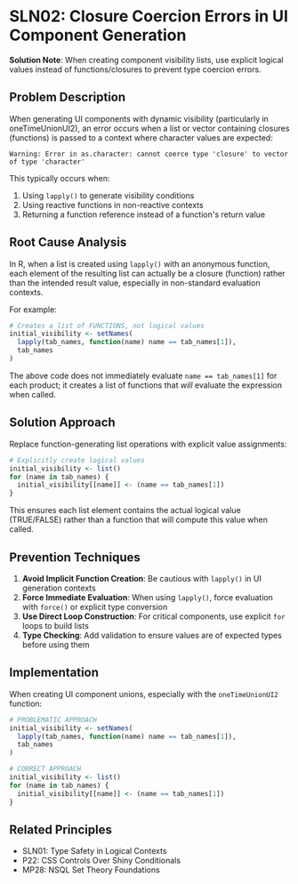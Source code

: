 # SLN02: Closure Coercion Errors in UI Component Generation

**Solution Note**: When creating component visibility lists, use explicit logical values instead of functions/closures to prevent type coercion errors.

## Problem Description

When generating UI components with dynamic visibility (particularly in oneTimeUnionUI2), an error occurs when a list or vector containing closures (functions) is passed to a context where character values are expected:

```
Warning: Error in as.character: cannot coerce type 'closure' to vector of type 'character'
```

This typically occurs when:

1. Using `lapply()` to generate visibility conditions
2. Using reactive functions in non-reactive contexts
3. Returning a function reference instead of a function's return value

## Root Cause Analysis

In R, when a list is created using `lapply()` with an anonymous function, each element of the resulting list can actually be a closure (function) rather than the intended result value, especially in non-standard evaluation contexts.

For example:
```r
# Creates a list of FUNCTIONS, not logical values
initial_visibility <- setNames(
  lapply(tab_names, function(name) name == tab_names[1]),
  tab_names
)
```

The above code does not immediately evaluate `name == tab_names[1]` for each product; it creates a list of functions that *will* evaluate the expression when called.

## Solution Approach

Replace function-generating list operations with explicit value assignments:

```r
# Explicitly create logical values
initial_visibility <- list()
for (name in tab_names) {
  initial_visibility[[name]] <- (name == tab_names[1])
}
```

This ensures each list element contains the actual logical value (TRUE/FALSE) rather than a function that will compute this value when called.

## Prevention Techniques

1. **Avoid Implicit Function Creation**: Be cautious with `lapply()` in UI generation contexts
2. **Force Immediate Evaluation**: When using `lapply()`, force evaluation with `force()` or explicit type conversion
3. **Use Direct Loop Construction**: For critical components, use explicit `for` loops to build lists
4. **Type Checking**: Add validation to ensure values are of expected types before using them

## Implementation

When creating UI component unions, especially with the `oneTimeUnionUI2` function:

```r
# PROBLEMATIC APPROACH
initial_visibility <- setNames(
  lapply(tab_names, function(name) name == tab_names[1]),
  tab_names
)

# CORRECT APPROACH
initial_visibility <- list()
for (name in tab_names) {
  initial_visibility[[name]] <- (name == tab_names[1])
}
```

## Related Principles

- SLN01: Type Safety in Logical Contexts
- P22: CSS Controls Over Shiny Conditionals
- MP28: NSQL Set Theory Foundations